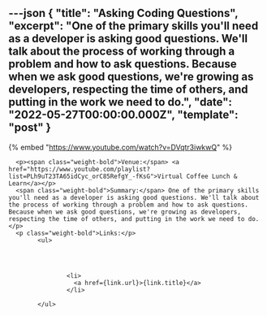 ---json
{
  "title": "Asking Coding Questions",
  "excerpt": "One of the primary skills you'll need as a developer is asking good questions. We'll talk about the process of working through a problem and how to ask questions. Because when we ask good questions, we're growing as developers, respecting the time of others, and putting in the work we need to do.",
  "date": "2022-05-27T00:00:00.000Z",
  "template": "post"
}
---

{% embed "https://www.youtube.com/watch?v=DVqtr3iwkwQ" %}
      
      <p><span class="weight-bold">Venue:</span> <a href="https://www.youtube.com/playlist?list=PLh9uT23TA65idCyc_orC85RefgY_-fKsG">Virtual Coffee Lunch & Learn</a></p>
      <span class="weight-bold">Summary:</span> One of the primary skills you'll need as a developer is asking good questions. We'll talk about the process of working through a problem and how to ask questions. Because when we ask good questions, we're growing as developers, respecting the time of others, and putting in the work we need to do.</p>
      <p class="weight-bold">Links:</p>
            <ul>
              
              

              
                    <li>
                      <a href={link.url}>{link.title}</a>
                    </li>
                  
            </ul>
